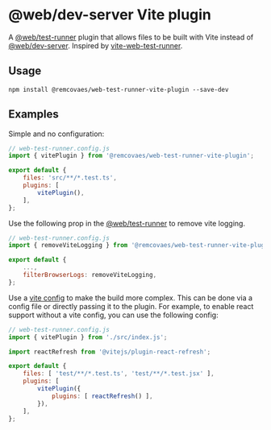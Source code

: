 # @web/dev-server Vite plugin

A [@web/test-runner] plugin that allows files to be built with Vite instead of [@web/dev-server].
Inspired by [vite-web-test-runner].

## Usage

```
npm install @remcovaes/web-test-runner-vite-plugin --save-dev
```

## Examples
Simple and no configuration:
```javascript
// web-test-runner.config.js
import { vitePlugin } from '@remcovaes/web-test-runner-vite-plugin';

export default {
	files: 'src/**/*.test.ts',
	plugins: [
		vitePlugin(),
	],
};
```

Use the following prop in the [@web/test-runner] to remove vite logging.

```javascript
// web-test-runner.config.js
import { removeViteLogging } from '@remcovaes/web-test-runner-vite-plugin';

export default {
	...,
	filterBrowserLogs: removeViteLogging,
};
```

Use a [vite config] to make the build more complex. 
This can be done via a config file or directly passing it to the plugin.
For example, to enable react support without a vite config, you can use the following config:
```javascript
// web-test-runner.config.js
import { vitePlugin } from './src/index.js';

import reactRefresh from '@vitejs/plugin-react-refresh';

export default {
	files: [ 'test/**/*.test.ts', 'test/**/*.test.jsx' ],
	plugins: [
		vitePlugin({
			plugins: [ reactRefresh() ],
		}),
	],
};
```


[@web/test-runner]: https://modern-web.dev/docs/test-runner/overview/
[@web/dev-server]: https://modern-web.dev/docs/dev-server/overview/
[vite-web-test-runner]: https://github.com/material-svelte/vite-web-test-runner-plugin/
[vite config]: https://vitejs.dev/config/
